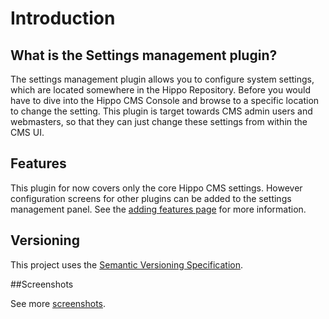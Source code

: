 <!--
  Copyright 2013 Hippo B.V. (http://www.onehippo.com)

  Licensed under the Apache License, Version 2.0 (the "License");
  you may not use this file except in compliance with the License.
  You may obtain a copy of the License at

   http://www.apache.org/licenses/LICENSE-2.0

  Unless required by applicable law or agreed to in writing, software
  distributed under the License is distributed on an "AS IS" BASIS,
  WITHOUT WARRANTIES OR CONDITIONS OF ANY KIND, either express or implied.
  See the License for the specific language governing permissions and
  limitations under the License.
  -->
# Introduction

## What is the Settings management plugin?

The settings management plugin allows you to configure system settings, which are located somewhere in the Hippo Repository.
Before you would have to dive into the Hippo CMS Console and browse to a specific location to change the setting.
This plugin is target towards CMS admin users and webmasters, so that they can just change these settings from within the CMS UI.

## Features

This plugin for now covers only the core Hippo CMS settings. However configuration screens for other plugins can be added
to the settings management panel. See the [adding features page](adding-features.html) for more information.

## Versioning

This project uses the [Semantic Versioning Specification](http://semver.org/).

##Screenshots

See more [screenshots](screenshots.html).